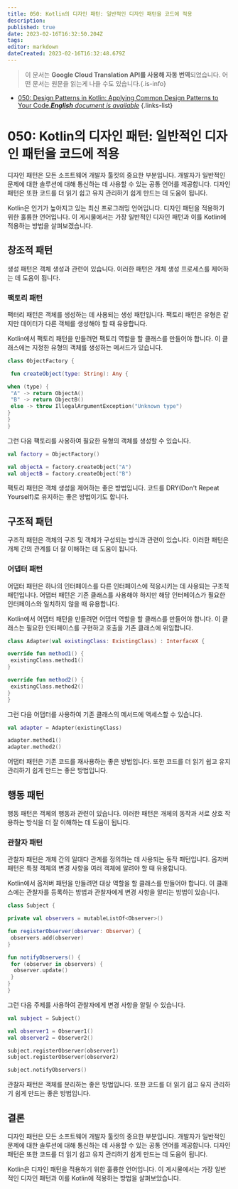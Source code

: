 ```yaml
---
title: 050: Kotlin의 디자인 패턴: 일반적인 디자인 패턴을 코드에 적용
description: 
published: true
date: 2023-02-16T16:32:50.204Z
tags: 
editor: markdown
dateCreated: 2023-02-16T16:32:48.679Z
---
```


> 이 문서는 **Google Cloud Translation API를 사용해 자동 번역**되었습니다.
어떤 문서는 원문을 읽는게 나을 수도 있습니다.{.is-info}



- [050: Design Patterns in Kotlin: Applying Common Design Patterns to Your Code.***English** document is available*](/en/Knowledge-base/Kotlin/Learning/050-design-patterns-in-kotlin-applying-common-design-patterns-to-your-code-)
{.links-list}


# 050: Kotlin의 디자인 패턴: 일반적인 디자인 패턴을 코드에 적용

디자인 패턴은 모든 소프트웨어 개발자 툴킷의 중요한 부분입니다. 개발자가 일반적인 문제에 대한 솔루션에 대해 통신하는 데 사용할 수 있는 공통 언어를 제공합니다. 디자인 패턴은 또한 코드를 더 읽기 쉽고 유지 관리하기 쉽게 만드는 데 도움이 됩니다.

Kotlin은 인기가 높아지고 있는 최신 프로그래밍 언어입니다. 디자인 패턴을 적용하기 위한 훌륭한 언어입니다. 이 게시물에서는 가장 일반적인 디자인 패턴과 이를 Kotlin에 적용하는 방법을 살펴보겠습니다.

## 창조적 패턴

생성 패턴은 객체 생성과 관련이 있습니다. 이러한 패턴은 개체 생성 프로세스를 제어하는 데 도움이 됩니다.

### 팩토리 패턴

팩터리 패턴은 객체를 생성하는 데 사용되는 생성 패턴입니다. 팩토리 패턴은 유형은 같지만 데이터가 다른 객체를 생성해야 할 때 유용합니다.

Kotlin에서 팩토리 패턴을 만들려면 팩토리 역할을 할 클래스를 만들어야 합니다. 이 클래스에는 지정한 유형의 객체를 생성하는 메서드가 있습니다.

```kotlin
class ObjectFactory {

 fun createObject(type: String): Any {

when (type) {
 "A" -> return ObjectA()
 "B" -> return ObjectB()
 else -> throw IllegalArgumentException("Unknown type")
}
}
}
```

그런 다음 팩토리를 사용하여 필요한 유형의 객체를 생성할 수 있습니다.

```kotlin
val factory = ObjectFactory()

val objectA = factory.createObject("A")
val objectB = factory.createObject("B")
```

팩토리 패턴은 객체 생성을 제어하는 좋은 방법입니다. 코드를 DRY(Don't Repeat Yourself)로 유지하는 좋은 방법이기도 합니다.

## 구조적 패턴

구조적 패턴은 객체의 구조 및 객체가 구성되는 방식과 관련이 있습니다. 이러한 패턴은 개체 간의 관계를 더 잘 이해하는 데 도움이 됩니다.

### 어댑터 패턴

어댑터 패턴은 하나의 인터페이스를 다른 인터페이스에 적응시키는 데 사용되는 구조적 패턴입니다. 어댑터 패턴은 기존 클래스를 사용해야 하지만 해당 인터페이스가 필요한 인터페이스와 일치하지 않을 때 유용합니다.

Kotlin에서 어댑터 패턴을 만들려면 어댑터 역할을 할 클래스를 만들어야 합니다. 이 클래스는 필요한 인터페이스를 구현하고 호출을 기존 클래스에 위임합니다.

```kotlin
class Adapter(val existingClass: ExistingClass) : InterfaceX {

override fun method1() {
 existingClass.method1()
}

override fun method2() {
 existingClass.method2()
}
}
```

그런 다음 어댑터를 사용하여 기존 클래스의 메서드에 액세스할 수 있습니다.

```kotlin
val adapter = Adapter(existingClass)

adapter.method1()
adapter.method2()
```

어댑터 패턴은 기존 코드를 재사용하는 좋은 방법입니다. 또한 코드를 더 읽기 쉽고 유지 관리하기 쉽게 만드는 좋은 방법입니다.

## 행동 패턴

행동 패턴은 객체의 행동과 관련이 있습니다. 이러한 패턴은 개체의 동작과 서로 상호 작용하는 방식을 더 잘 이해하는 데 도움이 됩니다.

### 관찰자 패턴

관찰자 패턴은 개체 간의 일대다 관계를 정의하는 데 사용되는 동작 패턴입니다. 옵저버 패턴은 특정 객체의 변경 사항을 여러 객체에 알려야 할 때 유용합니다.

Kotlin에서 옵저버 패턴을 만들려면 대상 역할을 할 클래스를 만들어야 합니다. 이 클래스에는 관찰자를 등록하는 방법과 관찰자에게 변경 사항을 알리는 방법이 있습니다.

```kotlin
class Subject {

private val observers = mutableListOf<Observer>()

fun registerObserver(observer: Observer) {
 observers.add(observer)
}

fun notifyObservers() {
 for (observer in observers) {
  observer.update()
 }
}
}
```

그런 다음 주제를 사용하여 관찰자에게 변경 사항을 알릴 수 있습니다.

```kotlin
val subject = Subject()

val observer1 = Observer1()
val observer2 = Observer2()

subject.registerObserver(observer1)
subject.registerObserver(observer2)

subject.notifyObservers()
```

관찰자 패턴은 객체를 분리하는 좋은 방법입니다. 또한 코드를 더 읽기 쉽고 유지 관리하기 쉽게 만드는 좋은 방법입니다.

## 결론

디자인 패턴은 모든 소프트웨어 개발자 툴킷의 중요한 부분입니다. 개발자가 일반적인 문제에 대한 솔루션에 대해 통신하는 데 사용할 수 있는 공통 언어를 제공합니다. 디자인 패턴은 또한 코드를 더 읽기 쉽고 유지 관리하기 쉽게 만드는 데 도움이 됩니다.

Kotlin은 디자인 패턴을 적용하기 위한 훌륭한 언어입니다. 이 게시물에서는 가장 일반적인 디자인 패턴과 이를 Kotlin에 적용하는 방법을 살펴보았습니다.